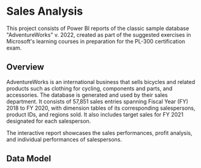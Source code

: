 
# Sales Analysis

This project consists of Power BI reports of the classic sample database "AdventureWorks" v. 2022, created as part of the suggested exercises in Microsoft's learning courses in preparation for the PL-300 certification exam.

## Overview

AdventureWorks is an international business that sells bicycles and related products such as clothing for cycling, components and parts, and accessories. The database is generated and used by their sales department. It consists of 57,851 sales entries spanning Fiscal Year (FY) 2018 to FY 2020, with dimension tables of its corresponding salespersons, product IDs, and regions sold. It also includes target sales for FY 2021 designated for each salesperson.

The interactive report showcases the sales performances, profit analysis, and individual performances of salespersons.

## Data Model

## 

